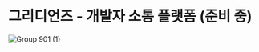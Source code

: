 # 그리디언즈 - 개발자 소통 플랫폼 (준비 중)




![Group 901 (1)](https://user-images.githubusercontent.com/102597172/214166005-f94eb352-80ec-4f8f-adcc-9069b922c6e7.png)
